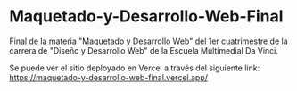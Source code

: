 # Maquetado-y-Desarrollo-Web-Final
Final de la materia "Maquetado y Desarrollo Web" del 1er cuatrimestre de la carrera de "Diseño y Desarrollo Web" de la Escuela Multimedial Da Vinci.

Se puede ver el sitio deployado en Vercel a través del siguiente link: https://maquetado-y-desarrollo-web-final.vercel.app/
